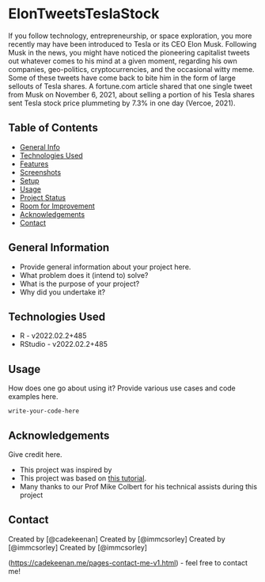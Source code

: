 # ElonTweetsTeslaStock
If you follow technology, entrepreneurship, or space exploration, you more recently may have been introduced to Tesla or its CEO Elon Musk. Following Musk in the news, you might have noticed the pioneering capitalist tweets out whatever comes to his mind at a given moment, regarding his own companies, geo-politics, cryptocurrencies, and the occasional witty meme. Some of these tweets have come back to bite him in the form of large sellouts of Tesla shares. A fortune.com article shared that one single tweet from Musk on November 6, 2021, about selling a portion of his Tesla shares sent Tesla stock price plummeting by 7.3% in one day (Vercoe, 2021). 
## Table of Contents
* [General Info](#general-information)
* [Technologies Used](#technologies-used)
* [Features](#features)
* [Screenshots](#screenshots)
* [Setup](#setup)
* [Usage](#usage)
* [Project Status](#project-status)
* [Room for Improvement](#room-for-improvement)
* [Acknowledgements](#acknowledgements)
* [Contact](#contact)
<!-- * [License](#license) -->


## General Information
- Provide general information about your project here.
- What problem does it (intend to) solve?
- What is the purpose of your project?
- Why did you undertake it?
<!-- You don't have to answer all the questions - just the ones relevant to your project. -->


## Technologies Used
- R - v2022.02.2+485
- RStudio - v2022.02.2+485

## Usage
How does one go about using it?
Provide various use cases and code examples here.

`write-your-code-here`

## Acknowledgements
Give credit here.
- This project was inspired by 
- This project was based on [this tutorial](https://www.example.com).
- Many thanks to our Prof Mike Colbert for his technical assists during this project


## Contact
Created by [@cadekeenan] 
Created by [@immcsorley]
Created by [@immcsorley]
Created by [@immcsorley]

(https://cadekeenan.me/pages-contact-me-v1.html) - feel free to contact me!
